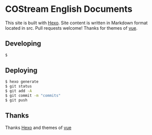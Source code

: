 # COStream English Documents

This site is built with [Hexo](https://hexo.io/). Site content is written in Markdown format located in src. Pull requests welcome!
Thanks for themes of [vue](https://vuejs.org).

## Developing

``` bash
$
```

## Deploying

``` bash
$ hexo generate
$ git status
$ git add -A
$ git commit -m "commits"
$ git push
```



## Thanks

Thanks [Hexo](https://hexo.io/) and themes of [vue](https://vuejs.org)
